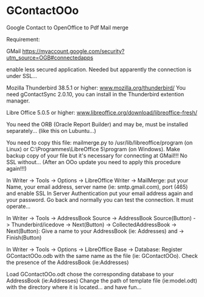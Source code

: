 # GContactOOo
Google Contact to OpenOffice to Pdf Mail merge

Requirement:


GMail https://myaccount.google.com/security?utm_source=OGB#connectedapps

  enable less secured application. Needed but apparently the connection is under SSL...


Mozilla Thunderbird 38.5.1 or higher: www.mozilla.org/thunderbird/
  You need gContactSync 2.0.10, you can install in the Thunderbird extention manager.


Libre Office 5.0.5 or higher: www.libreoffice.org/download/libreoffice-fresh/

  You need the ORB (Oracle Report Builder) and may be, must be installed separately... (like this on Lubuntu...)

  You need to copy this file: mailmerge.py to /usr/lib/libreoffice/program (on Linux)
  or C:\Programmes\LibreOffice 5\program (on Windows).
  Make backup copy of your file but it's necessary for connecting at GMail!!! No SSL without...
  (After an OOo update you need to apply this procedure again!!!) 

  In Writer -> Tools -> Options -> LibreOffice Writer -> MailMerge:
  put your Name, your email address, server name (ie: smtp.gmail.com), port (465) and enable SSL
  In Server Authentication put your email address again and your password.
  Go back and normally you can test the connection. It must operate...
  
  In Writer -> Tools -> AddressBook Source -> AddressBook Source(Button) -> Thunderbird/icedove -> Next(Button) -> CollectedAddressBook -> Next(Button):
  Give a name to your AddressBook (ie: Addresses) and -> Finish(Button)
  
  In Writer -> Tools -> Options -> LibreOffice Base -> Database:
  Register GContactOOo.odb with the same name as the file (ie: GContactOOo).
  Check the presence of the AddressBook (ie:Addresses) 

Load GContactOOo.odt chose the corresponding database to your AddressBook (ie:Addresses)
Change the path of template file (ie:model.odt) with the directory where it is located...
and have fun...
